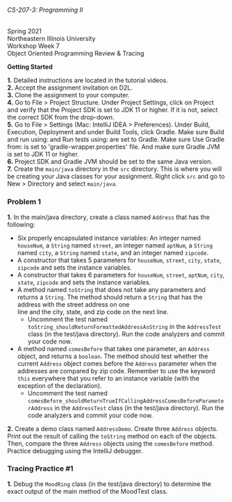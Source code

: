 ###### CS-207-3: Programming II <br>
Spring 2021 <br>
Northeastern Illinois University <br>
Workshop Week 7 <br>
Object Oriented Programming Review & Tracing

**Getting Started**

**1.** Detailed instructions are located in the tutorial videos.<br>
**2.** Accept the assignment invitation on D2L.<br>
**3.** Clone the assignment to your computer.<br>
**4.** Go to File > Project Structure. Under Project Settings, click on Project and verify that the Project SDK is set
to JDK 11 or higher.  If it is not, select the correct SDK from the drop-down.<br>
**5.** Go to File > Settings (Mac: IntelliJ IDEA > Preferences). Under Build, Execution, Deployment and under Build
Tools, click Gradle. Make sure Build and run using: and Run tests using: are set to Gradle. Make sure Use Gradle from:
is set to 'gradle-wrapper.properties' file. And make sure Gradle JVM is set to JDK 11 or higher.<br>
**6.** Project SDK and Gradle JVM should be set to the same Java version.<br>
**7.** Create the `main/java` directory in the `src` directory. This is where you will be creating your Java classes for
your assignment. Right click `src` and go to New > Directory and select `main/java`.<br>

### Problem 1

**1.** In the main/java directory, create a class named `Address` that has the following:
- Six properly encapsulated instance variables: An integer named `houseNum`, a `String` named `street`,
  an integer named `aptNum`, a `String` named `city`, a `String` named `state`, and an integer named `zipcode`.
- A constructor that takes 5 parameters for `houseNum`, `street`, `city`, `state`, `zipcode` and sets the instance variables.
- A constructor that takes 6 parameters for `houseNum`, `street`, `aptNum`, `city`, `state`, `zipcode` and sets the instance variables.
- A method named `toString` that does not take any parameters and returns a `String`.
  The method should return a `String` that has the address with the street address on one  
  line and the city, state, and zip code on the next line.
    - Uncomment the test named `toString_shouldReturnFormattedAddressAsString` in the `AddressTest` class
      (in the test/java directory). Run the code analyzers and commit your code now.
- A method named `comesBefore` that takes one parameter, an `Address` object, and  returns a `boolean`.
  The method should test whether the current `Address` object comes before the `Address` parameter when
  the addresses are compared by zip code. Remember to use the keyword `this` everywhere that you refer
  to an instance variable (with the exception of the declaration).
    - Uncomment the test named `comesBefore_shouldReturnTrueIfCallingAddressComesBeforeParameterAddress` in the `AddressTest` class
      (in the test/java directory). Run the code analyzers and commit your code now.

**2.** Create a demo class named `AddressDemo`.
Create three `Address` objects. Print out the result of  calling the `toString` method on each of the objects.
Then, compare the three `Address` objects  using the `comesBefore` method.
Practice debugging using the IntelliJ debugger.

### Tracing Practice #1

**1.** Debug the `MoodRing` class (in the test/java directory) to determine the exact output of the main method of the MoodTest class.

